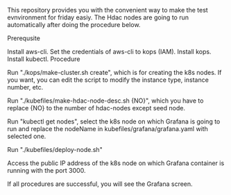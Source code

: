 This repository provides you with the convenient way to make the test evnvironment for friday easiy. The Hdac nodes are going to run automatically after doing the procedure below.

Prerequsite

Install aws-cli.
Set the credentials of aws-cli to kops (IAM).
Install kops.
Install kubectl.
Procedure

Run "./kops/make-cluster.sh create", which is for creating the k8s nodes. If you want, you can edit the script to modify the instance type, instance number, etc.

Run "./kubefiles/make-hdac-node-desc.sh {NO}", which you have to replace {NO} to the number of hdac-nodes except seed node.

Run "kubectl get nodes", select the k8s node on which Grafana is going to run and replace the nodeName in kubefiles/grafana/grafana.yaml with selected one.

Run "./kubefiles/deploy-node.sh"

Access the public IP address of the k8s node on which Grafana container is running with the port 3000.

If all procedures are successful, you will see the Grafana screen.
